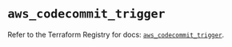 # `aws_codecommit_trigger`

Refer to the Terraform Registry for docs: [`aws_codecommit_trigger`](https://registry.terraform.io/providers/hashicorp/aws/5.96.0/docs/resources/codecommit_trigger).
